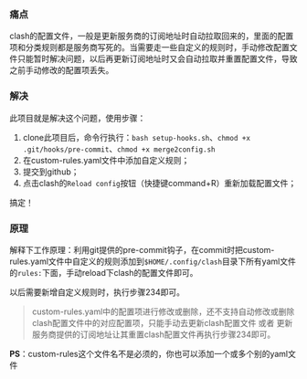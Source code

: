 

### 痛点

clash的配置文件，一般是更新服务商的订阅地址时自动拉取回来的，里面的配置项和分类规则都是服务商写死的。当需要走一些自定义的规则时，手动修改配置文件只能暂时解决问题，以后再更新订阅地址时又会自动拉取并重置配置文件，导致之前手动修改的配置项丢失。

### 解决

此项目就是解决这个问题，使用步骤：

1. clone此项目后，命令行执行：`bash setup-hooks.sh`、`chmod +x .git/hooks/pre-commit`、`chmod +x merge2config.sh`
2. 在custom-rules.yaml文件中添加自定义规则；
3. 提交到github；
4. 点击clash的`Reload config`按钮（快捷键command+R）重新加载配置文件；

搞定！

### 原理

解释下工作原理：利用git提供的pre-commit钩子，在commit时把custom-rules.yaml文件中自定义的规则添加到`$HOME/.config/clash`目录下所有yaml文件的`rules:`下面，手动reload下clash的配置文件即可。

以后需要新增自定义规则时，执行步骤234即可。

> custom-rules.yaml中的配置项进行修改或删除，还不支持自动修改或删除clash配置文件中的对应配置项，只能手动去更新clash配置文件 或者 更新服务商提供的订阅地址让其重置clash配置文件再执行步骤234即可。



**PS**：custom-rules这个文件名不是必须的，你也可以添加一个或多个别的yaml文件
